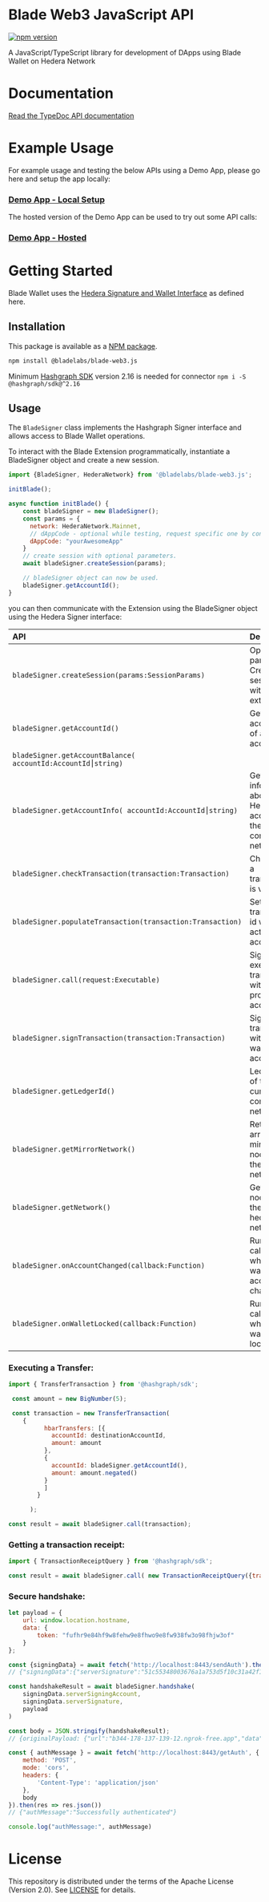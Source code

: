 # Blade Web3 JavaScript API

[![npm version](https://badge.fury.io/js/@bladelabs%2Fblade-web3.js.svg)](https://badge.fury.io/js/@bladelabs%2Fblade-web3.js)

A JavaScript/TypeScript library for development of DApps using Blade Wallet on Hedera Network

# Documentation
[Read the TypeDoc API documentation](https://blade-labs.github.io/blade-web3.js/)

# Example Usage

For example usage and testing the below APIs using a Demo App, please go here and setup the app locally:
### [Demo App - Local Setup](https://github.com/Blade-Labs/wallet-demo)

The hosted version of the Demo App can be used to try out some API calls:
### [Demo App - Hosted](https://blade-labs.github.io/wallet-demo/)

# Getting Started
Blade Wallet uses the [Hedera Signature and Wallet Interface](https://hips.hedera.com/hip/hip-338) as defined here.

## Installation
This package is available as a [NPM package](https://www.npmjs.com/package/@bladelabs/blade-web3.js).

``` bash
npm install @bladelabs/blade-web3.js
```

Minimum [Hashgraph SDK](https://github.com/hashgraph/hedera-sdk-js) version 2.16 is needed for connector  `npm i -S @hashgraph/sdk@^2.16`

## Usage
The `BladeSigner` class implements the Hashgraph Signer interface and allows access to Blade Wallet operations.

To interact with the Blade Extension programmatically, instantiate a BladeSigner object and create a new session.

``` javascript
import {BladeSigner, HederaNetwork} from '@bladelabs/blade-web3.js';

initBlade();

async function initBlade() {
    const bladeSigner = new BladeSigner();
    const params = {
      network: HederaNetwork.Mainnet,
      // dAppCode - optional while testing, request specific one by contacting us.
      dAppCode: "yourAwesomeApp"
    }
    // create session with optional parameters.
    await bladeSigner.createSession(params);

    // bladeSigner object can now be used.
    bladeSigner.getAccountId();
}
```

you can then communicate with the Extension using the BladeSigner object using the Hedera Signer interface:

| API                                                        | Description                                                      |
|:-----------------------------------------------------------| :--------------------------------------------------------------- |
| `bladeSigner.createSession(params:SessionParams)`| Optional params. Create session with Blade extension.                                 |
| `bladeSigner.getAccountId()`                               | Get accountId of active account.                                 |
| `bladeSigner.getAccountBalance( accountId:AccountId⎮string)` |                                                               |
| `bladeSigner.getAccountInfo( accountId:AccountId⎮string)`    | Get information about a Hedera account on the connected network. |
| `bladeSigner.checkTransaction(transaction:Transaction)`    | Check that a transaction is valid.                               |
| `bladeSigner.populateTransaction(transaction:Transaction)` | Set transaction id with active account.                          |
| `bladeSigner.call(request:Executable)`                     | Sign and execute a transaction with provider account.            |
| `bladeSigner.signTransaction(transaction:Transaction)`     | Sign a transaction with active wallet account.                   |
| `bladeSigner.getLedgerId()`                                | Ledger Id of the currently connected network.                    |
| `bladeSigner.getMirrorNetwork()`                           | Return array of mirror nodes for the current network.            |
| `bladeSigner.getNetwork()`                                 | Get map of nodes for the current hedera network.                 |
| `bladeSigner.onAccountChanged(callback:Function)`          | Run callback when the wallet account changes.                    |
| `bladeSigner.onWalletLocked(callback:Function)`            | Run callback when the wallet is locked.                          |

### Executing a Transfer:

``` javascript
import { TransferTransaction } from '@hashgraph/sdk';

 const amount = new BigNumber(5);

 const transaction = new TransferTransaction(
    {
          hbarTransfers: [{
            accountId: destinationAccountId,
            amount: amount
          },
          {
            accountId: bladeSigner.getAccountId(),
            amount: amount.negated()
          }
          ]
        }

      );

const result = await bladeSigner.call(transaction);
```

### Getting a transaction receipt:
``` javascript
import { TransactionReceiptQuery } from '@hashgraph/sdk';

const result = await bladeSigner.call( new TransactionReceiptQuery({transactionId:transactionId}));
```

### Secure handshake:

``` javascript
let payload = {
    url: window.location.hostname,
    data: {
        token: "fufhr9e84hf9w8fehw9e8fhwo9e8fw938fw3o98fhjw3of"
    }
};

const {signingData} = await fetch('http://localhost:8443/sendAuth').then(res => res.json());
// {"signingData":{"serverSignature":"51c55348003676a1a753d5f10c31a42f16430784053a08e6368f79e666a7d6f053014e8e33f0fca808941f3c2be5975597815ab48d22868196e43fc443affcb9","serverSigningAccount":"0.0.8281"}}

const handshakeResult = await bladeSigner.handshake(
    signingData.serverSigningAccount,
    signingData.serverSignature,
    payload
)

const body = JSON.stringify(handshakeResult);
// {originalPayload: {"url":"b344-178-137-139-12.ngrok-free.app","data":{"token":"fufhr9e84hf9w8fehw9e8fhwo9e8fw938fw3o98fhjw3of"}},serverSignature: {publicKey: "7dca406e2ffa2cd473bdb5b7b0bb6283e6eac02cf41a604e701960d11c0953be",signature: "51c55348003676a1a753d5f10c31a42f16430784053a08e6368f79e666a7d6f053014e8e33f0fca808941f3c2be5975597815ab48d22868196e43fc443affcb9",accountId: "0.0.8281"},userSignature: {publicKey: "cce9430742d838b68fd286b280bee5a31b2b1249075270022d0c8d09893e6e67",signature: "fda3cee1956caa0b76e17bcd28f7a69161c55b0baa02f8abf6fb83baf9a3c51b4dd4f5978093073bc5b8ed1289661b4ca8b34081364827efab4d79e684955e1d",accountId: "0.0.8235"}}

const { authMessage } = await fetch('http://localhost:8443/getAuth', {
    method: 'POST',
    mode: 'cors',
    headers: {
        'Content-Type': 'application/json'
    },
    body
}).then(res => res.json())
// {"authMessage":"Successfully authenticated"}

console.log("authMessage:", authMessage)
```

# License
This repository is distributed under the terms of the Apache License (Version 2.0). See [LICENSE](LICENSE) for details.
